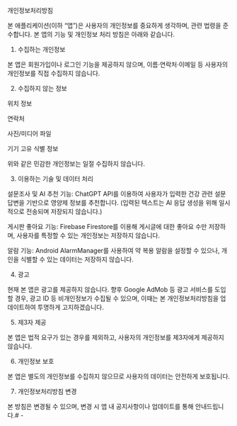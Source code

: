 개인정보처리방침

본 애플리케이션(이하 “앱”)은 사용자의 개인정보를 중요하게 생각하며, 관련 법령을 준수합니다. 본 앱의 기능 및 개인정보 처리 방침은 아래와 같습니다.

1. 수집하는 개인정보

본 앱은 회원가입이나 로그인 기능을 제공하지 않으며, 이름·연락처·이메일 등 사용자의 개인정보를 직접 수집하지 않습니다.

2. 수집하지 않는 정보

위치 정보

연락처

사진/미디어 파일

기기 고유 식별 정보

위와 같은 민감한 개인정보는 일절 수집하지 않습니다.

3. 이용하는 기술 및 데이터 처리

설문조사 및 AI 추천 기능: ChatGPT API를 이용하여 사용자가 입력한 건강 관련 설문 답변을 기반으로 영양제 정보를 추천합니다. (입력된 텍스트는 AI 응답 생성을 위해 일시적으로 전송되며 저장되지 않습니다.)

게시판 좋아요 기능: Firebase Firestore를 이용해 게시글에 대한 좋아요 수만 저장하며, 사용자를 특정할 수 있는 개인정보는 저장하지 않습니다.

알람 기능: Android AlarmManager를 사용하여 약 복용 알람을 설정할 수 있으나, 개인을 식별할 수 있는 데이터는 저장하지 않습니다.

4. 광고

현재 본 앱은 광고를 제공하지 않습니다.
향후 Google AdMob 등 광고 서비스를 도입할 경우, 광고 ID 등 비개인정보가 수집될 수 있으며, 이때는 본 개인정보처리방침을 업데이트하여 투명하게 고지하겠습니다.

5. 제3자 제공

본 앱은 법적 요구가 있는 경우를 제외하고, 사용자의 개인정보를 제3자에게 제공하지 않습니다.

6. 개인정보 보호

본 앱은 별도의 개인정보를 수집하지 않으므로 사용자의 데이터는 안전하게 보호됩니다.

7. 개인정보처리방침 변경

본 방침은 변경될 수 있으며, 변경 시 앱 내 공지사항이나 업데이트를 통해 안내드립니다.# -
